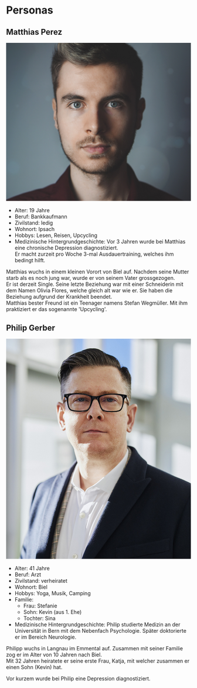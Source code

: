 # Personas

## Matthias Perez

<img src="matthias_perez.jpg" width="512">

* Alter: 19 Jahre
* Beruf: Bankkaufmann
* Zivilstand: ledig
* Wohnort: Ipsach
* Hobbys: Lesen, Reisen, Upcycling
* Medizinische Hintergrundgeschichte: Vor 3 Jahren wurde bei Matthias eine chronische Depression diagnostiziert.  
Er macht zurzeit pro Woche 3-mal Ausdauertraining, welches ihm bedingt hilft.

Matthias wuchs in einem kleinen Vorort von Biel auf. Nachdem seine Mutter starb als es noch jung war, wurde er von seinem Vater grossgezogen.  
Er ist derzeit Single. Seine letzte Beziehung war mit einer Schneiderin mit dem Namen Olivia Flores, welche gleich alt war wie er. Sie haben die Beziehung aufgrund der Krankheit beendet.  
Matthias bester Freund ist ein Teenager namens Stefan Wegmüller. Mit ihm praktiziert er das sogenannte 'Upcycling'.

## Philip Gerber

<img src="philip_gerber.jpg" width="512">

* Alter: 41 Jahre
* Beruf: Arzt
* Zivilstand: verheiratet
* Wohnort: Biel
* Hobbys: Yoga, Musik, Camping
* Familie:
    * Frau: Stefanie
    * Sohn: Kevin (aus 1. Ehe)
    * Tochter: Sina
* Medizinische Hintergrundgeschichte: Philip studierte Medizin an der Universität in Bern mit dem Nebenfach Psychologie. Später doktorierte er im Bereich Neurologie.

Philipp wuchs in Langnau im Emmental auf. Zusammen mit seiner Familie zog er im Alter von 10 Jahren nach Biel.  
Mit 32 Jahren heiratete er seine erste Frau, Katja, mit welcher zusammen er einen Sohn (Kevin) hat.

Vor kurzem wurde bei Philip eine Depression diagnostiziert.